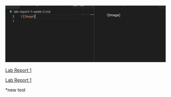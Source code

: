 ![Image](Test.png)

[Lab Report 1](lab-report-1-week-2.html)

[Lab Report 1](https://sjin799.github.io/<your-lab-reports-repo>/lab-report-1-week-2.html)

*new test